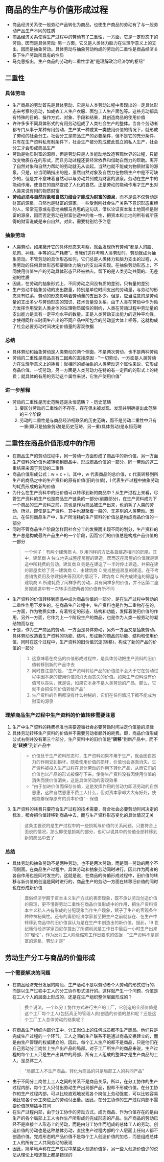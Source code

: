 # 商品的生产与价值形成过程

- 商品经济关系使一般劳动产品转化为商品，也使生产商品的劳动有了与一般劳动产品生产不同的性质
- 商品经济关系使得生产过程中的劳动有了二重性，一方面，它是一定形态下的劳动，因而是具体劳动: 另一方面，它又是人类体力脑力在生理学意义上的支出，因而是抽象劳动。具体劳动与抽象劳动构成的劳动的二重性是商品经济关系下生产劳动所具有的性质
- 马克思指出，生产商品的劳动的二重性学说"是理解政治经济学的枢纽"

## 二重性

### 具体劳动

- 生产商品的劳动首先是具体劳动，它是从人类劳动过程中表现出的一定具体形态来考察的劳动，如成衣工人生产衣服、面包工人生产面包等。这些劳动都具有特殊的目的、操作方式、对象、手段和结果，其创造商品的使用价值
- 许许多多不同具体形式的有用劳动组成了人类社会生产的整体。当各个劳动者都专门从事于某种有用劳动，生产某一种或某一类使用价值的情况下，就形成了劳动的社会分工。社会分工是商品生产的必要条件，但不是它的充分条件，只有在生产资料私有制条件下，社会生产被分割成彼此孤立的私人生产，社会分工才会形成商品生产
- 劳动是物质财富的源泉，但是劳动只是人类能动地改造客观世界的过程，只能改变物质存在的形式，而且劳动过程还要经常依靠和借助自然力的帮助。离开了自然对象和自然力帮助的劳动就无从谈起，当然也就不能成为物质财富的源泉。只是，应当明确指出的是，虽然自然对象及自然力在物质生产中是不可缺少的，但是并不意味着自然可以与劳动并列成为财富的源泉。劳动在生产中的能动作用，使自在的自然变成了人化的自然，正是劳动的能动作用才生产出对人类来说有用的物质财富
- <strong>劳动必须与自然对象和自然力结合才能成为财富的源泉</strong>，而不是说不仅劳动是财富的源泉，自然也是财富的源家。一些受剥削社会生产关系下意识形态束缚的人，常常无意或有意地曲解马克思的这句话，借以论证资本和土地同样是财富的源泉，因而否定劳动在财富创造中的唯一性，把资本和土地的所有者所获得的财富说成是来自自然。对此，需要特别给予注意

### 抽象劳动

- 人类劳动，如果撇开它的具体形态来考察，就会发现所有劳动"都是人的脑、肌肉、神经、手等的生产耗费"。当我们这样考察人类劳动时，劳动就成为抽象劳动。不管劳动的具体形态如何，它们总是人类体力和脑力支出的过程，人类劳动的任何具体形态都要靠体力脑力的支出来实现。在抽象劳动形态上，不同使用价值生产的劳动具体形态已经被抽去，留下的是人类劳动共同的、无差别的性质
- 因此，在劳动的抽象形式上，不同劳动之间没有质的差别，只有量的差别
- 生产劳动中抽象劳动的支出数量，特别是单位时间支出的劳动量，与劳动的形态具有联系，劳动的形态影响着劳动量的支出多少。但是，应当注意的是劳动量的支出多少与劳动形态的知识、技术含量没关系。由于人类在劳动中作为动力发挥作用受到人类身体的生理物质属性的制约，人类在劳动过程中劳动量的支出能力是具有一定平均水平的数量。正是人类劳动支出能力的这种平均性，才使得同样长时间生产出的不同产品中所包含的劳动量大体上相等。这就构成了社会必要劳动时间决定价值量的客观依据

### 总结

- 具体劳动和抽象劳动是人类劳动的两个侧面，不是两次劳动，也不是两种劳动
- 劳动的二重性是商品具有二因素的直接原因 - "一切劳动，一方面是人类劳动力在生理学意义上的耗费；就相同的或抽象的人类劳动这个属性来说，它形成商品价值。一切劳动，另一方面是人类劳动力在特的有一定目的的形式上的耗费；就具体的有用的劳动这个属性来说，它生产使用价值"

### 进一步解释

- 劳动的二重性是历史范畴还是永恒范畴？ - 历史范畴
  1. 要区分劳动的二重性的不存在、存在但未被发现、发现并明确提出此范畴的三个阶段
  2. 劳动的二重性是与商品经济相联系的历史范畴，而不是劳动二重性中只有一重(即只是抽象劳动)是历史范畴，另一重(具体劳动)是永恒范畴

## 二重性在商品价值形成中的作用

- 在商品生产的劳动过程中，同一劳动一方面形成了商品中的新价值，另一方面生产资料的价值也被转移到商品中，形成商品价值的一部分。同一劳动的这二重结果来源于劳动的二重性
- 商品价值形成公式：w = c + l。其中，w 代表商品的总价值，c 代表转移到所生产的商品之中的生产资料的原有价值(旧的价值)，l 代表生产过程中抽象劳动的耗费形成的新的价值
- 为什么在生产资料中的旧价值可以转移到新的商品中？从生产过程上来看，尽管生产资料的生产也是商品生产链条的一部分(前置部分)，在生产资料成为下一个商品的生产资料之前，其也是作为商品被生产出来，也消耗了人类的劳动，所以，即使是生产资料，其中也凝聚着一般的、无差别的人类劳动。因此，在任何商品生产中，生产所消耗的生产资料的价值总是构成商品价值的一部分
- 同时不管商品生产阶段怎样因社会分工的发展而出现不同的划分，生产资料的生产总是构成最终产品生产的一个阶段，因而它们的价值总是构成产品价值的一部分
  > 一个例子：有两个建筑商 A、B 用同样的方法各自建造相同的房屋。其中，建筑商 A 独立地完成整座房屋的建造，因而这座房屋的价值就是建造中所耗费的劳动。建筑商 B 则是在建造了一半时停止建造，并把在建的房屋卖给了另一建筑商 C，由建筑商 C 完成整座房屋的建造。在不考虑销售费用及停建损失等因素的情况下，建筑商 C 所完成建造的房屋与建筑商 A 所建耗费了同样多的劳动，具有同样多的价值，并不因第二座房屋建造中有一次转手而使两者的价值有所不同
- 生产资料的价值转移到商品中成为商品价值的一部分，是在生产过程中劳动的二重性作用下发生的。在商品生产过程中，生产资料也是作为二重物存在的，一方面，作为物质实体，有着特定的形态、结构和功能，发挥着使用价值的作用，另外一方面，它作为上一个阶段生产的商品，也是作为人类一般劳动的凝结物而存在
- 于是，作为生产商品的劳动，一方面是具体劳动，另外一方面又是抽象劳动。具体劳动改造着生产资料的功能、结构，形成新的商品的功能、结构和使用价值，同时在这个过程中，生产资料的旧价值沉淀(转移)，构成了新的产品的价值的一部分
  > 1. 这意味着在商品的价值形成过程中，是具体劳动把生产资料的旧价值转移到新的产品中去
  > 2. 同时要注意的是，"生产资料转给产品的价值绝不会大于它在劳动过程中因本身的使用价值的消灭而丧失的价值。如果生产资料没有价值可以丧失，就是说，如果它本身不是人类劳动的产品，那么，它就不会把任何价值转给产品"
  > 3. 生产资料的作用都没有什么神秘的，它们在任何情况下都不能成为财富的源泉

### 理解商品生产过程中生产资料的价值转移需要注意

1. 生产中生产资料的耗费标准也需要遵循社会必要劳动时间决定价值量的规律
2. 具体劳动转移生产资料的价值并不需要劳动者额外的耗费。即，商品价值形成公式右侧并没有第三个部分，生产资料中的旧价值是"**转移**"到新产品中，而不是"**转换**"到新产品中
   > - 价值处于生产资料形态时，生产资料如果不用于生产，就会因自然力的作用受到损坏。随着使用价值的损坏，价值也会逐渐消失。生产资料被投入生产过程在具体劳动的作用下转化产品，从而它们的价值也以产品的形式被保存下来，使得生产资料没有因使用价值的消失而使价值消失，这是具体劳动的客观效果
   > - "由于加进价值而保存价值，这是发挥作用的劳动力即活劳动的自然恩惠，这种自然恩惠不费工人什么，但对资本家却大大有好处，使他能够保存原有的资本价值" - 保值
3. 生产资料的耗费只要符合生产过程的技术需要，符合社会必要劳动时间决定的标准，都会把价值转移到商品中去，而与生产资料形态变化的具体情况无关
   > 这条主要说的是生产过程中的一些损耗与价值的关系问题。只要符合上面说的情况，那么即使是损耗的部分，也可以说其中的价值全部转移到新的商品中去了

### 总结

- 具体劳动和抽象劳动不是两种劳动，也不是两次劳动，而是同一劳动的两个不同侧面。在商品生产过程中，具体劳动和抽象劳动同时进行，因此作为两者的各自作用也是同时发生的。这就是说，在商品的价值形成过程中，旧价值的转移与新价值的创造是同时进行的，商品生产的劳动一方面在转移旧价值的同时也在形成新价值
  > 庸俗经济学囿于资本主义生产方式的表面现象，既不承认劳动创造价值的原理，更不懂得劳动二重性在商品价值形成中的作用，把生产资料资本主义私人占有形成的分配现象当作生产现象，赋子了生产的客观条件种种神秘属性。还有的庸俗经济学家甚至把生产之前就存在、在生产中转移到商品中的旧价值误认为是在生产中创造出的新价值，据此，19 世纪庸俗经济学家西尼尔提出了所谓利润是工作日中最后一小时生产出来的“理论”，作为反对工人阶级缩短工作日要求的依据 - "生产资料不是财富的源泉，劳动才是"

## 劳动生产分工与商品的价值形成

### 一个需要解决的问题

- 在商品经济充分发展的阶段，生产活动不是以劳动者个人劳动的形式进行的，而是以生产过程中工人的分工协作形式进行的。这样就产生一个问题，价值是在工人个人的层面上形成的，还是在生产组织整体层面形成的？
  > 换个说法，一个以分工协作方式进行生产的工厂，它创造的全部价值是这个工厂每个工人(包括真正的管理人员)创造的价值的总和呢？还是这个工厂工人总体劳动的结果呢？
- 在商品生产组织内部分工中，分工岗位上的任何成员都不生产商品，他们只是完成生产过程的一个环节。工人之间的生产联系不是通过商品交换建立的，而是由生产管理的权威建立的，因此，每个工人生产的都不是商品，只是他们在自己劳动分工岗位上生产出产品的局部。对于工厂所生产的商品来说，生产过程的每个工人只是生产出其中的局部，所有工人组成的整体才是生产商品的工人，是总体工人
  > "局部工人不生产商品。转化为商品的只是局部工人的共同产品"
- 由于不同分工岗位上工人之间的关系不是商品关系，所以，在分工协作的生产过程内部，每个工人只付出劳动生产出局部产品，但却不形成价值。在分工协作的生产过程内部，可以比较直观地发现各个岗位上劳动强度，可以比较容易地比较各个分工岗位上的劳动付出量。因此，在分工协作的生产过程内部不需要价值范畴插手其间
- 在生产过程内部，由于分工协作的劳动方式，成为商品、作为价值存在的是由生产的各个局部上工人协作生产所形成的完成形态的产品。生产商品的劳动已经不是直接个人形态上的劳动，而是由分工协作而组成的总体工人的劳动。创造价值的劳动也是这种总体劳动，直接生产过程内部的个人层面上任何人都不创造价值。完成形态的产品价值不是每个工人创造价值的加总，而是组成总体工人的所有工人共同劳动的表现
- 因此，简单地声称在生产过程中某些人创造价值多，另一些人创造价值少的说法从理论上和逻辑上都是错误的
